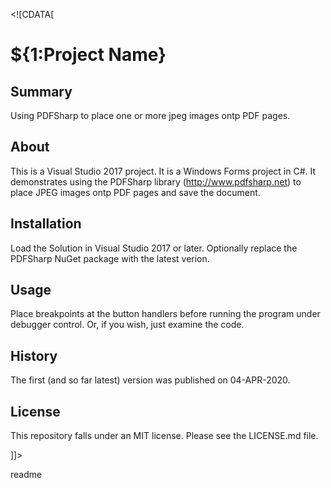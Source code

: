 <snippet>

  <content><![CDATA[

# ${1:Project Name}

## Summary

Using PDFSharp to place one or more jpeg images ontp PDF pages.

## About

This is a Visual Studio 2017 project. It is a Windows Forms project in C#.
It demonstrates using the PDFSharp library (http://www.pdfsharp.net) to place
JPEG images ontp PDF pages and save the document.

## Installation

Load the Solution in Visual Studio 2017 or later.  Optionally replace the PDFSharp
NuGet package with the latest verion.


## Usage
Place breakpoints at the button handlers before running the program
under debugger control.  Or, if you wish, just examine the code.

## History
The first (and so far latest) version was published on 04-APR-2020.

## License

This repository falls under an MIT license.  Please see the LICENSE.md file.

]]></content>

  <tabTrigger>readme</tabTrigger>

</snippet>
